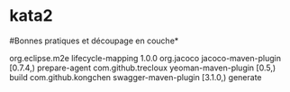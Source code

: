# kata2
#Bonnes pratiques et découpage en couche*


<pluginManagement>
			<plugins>
				<!-- This plugin's configuration is used to store Eclipse m2e settings 
					only. It has no influence on the Maven build itself. Remove when the m2e 
					plugin can correctly bind to Maven lifecycle -->
				<plugin>
					<groupId>org.eclipse.m2e</groupId>
					<artifactId>lifecycle-mapping</artifactId>
					<version>1.0.0</version>
					<configuration>
						<lifecycleMappingMetadata>
							<pluginExecutions>
								<pluginExecution>
									<pluginExecutionFilter>
										<groupId>org.jacoco</groupId>
										<artifactId>jacoco-maven-plugin</artifactId>
										<versionRange>[0.7.4,)</versionRange>
										<goals>
											<goal>prepare-agent</goal>
										</goals>
									</pluginExecutionFilter>
									<action>
										<ignore />
									</action>
								</pluginExecution>
								<pluginExecution>
									<pluginExecutionFilter>
										<groupId>com.github.trecloux</groupId>
										<artifactId>yeoman-maven-plugin</artifactId>
										<versionRange>[0.5,)</versionRange>
										<goals>
											<goal>build</goal>
										</goals>
									</pluginExecutionFilter>
									<action>
										<ignore />
									</action>
								</pluginExecution>								
								<pluginExecution>
									<pluginExecutionFilter>
										<groupId>com.github.kongchen</groupId>
										<artifactId>swagger-maven-plugin</artifactId>
										<versionRange>[3.1.0,)</versionRange>
										<goals>
											<goal>generate</goal>
										</goals>
									</pluginExecutionFilter>
									<action>
										<ignore />
									</action>
								</pluginExecution>
							</pluginExecutions>
						</lifecycleMappingMetadata>
					</configuration>
				</plugin>
			</plugins>
		</pluginManagement>
